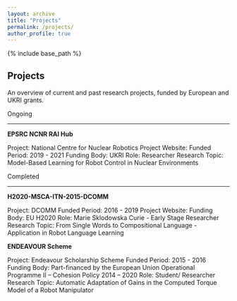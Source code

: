 ```yaml
---
layout: archive
title: "Projects"
permalink: /projects/
author_profile: true
---
```


{% include base_path %}

Projects
------
An overview of current and past research projects, funded by European and UKRI grants.


Ongoing
______

**EPSRC NCNR RAI Hub**

Project: National Centre for Nuclear Robotics
Project Website: 
Funded Period: 2019 - 2021
Funding Body: UKRI
Role: Researcher
Research Topic: Model-Based Learning for Robot Control in Nuclear Environments


Completed
______

**H2020-MSCA-ITN-2015-DCOMM**

Project: DCOMM
Funded Period: 2016 - 2019
Project Website:
Funding Body: EU H2020
Role: Marie Sklodowska Curie - Early Stage Researcher
Research Topic: From Single Words to Compositional Language - Application in Robot Language Learning


**ENDEAVOUR Scheme**

Project: Endeavour Scholarship Scheme
Funded Period: 2015 - 2016
Funding Body: Part-financed by the European Union Operational Programme II – Cohesion Policy 2014 – 2020
Role: Student/ Researcher
Research Topic: Automatic Adaptation of Gains in the Computed Torque Model of a Robot Manipulator
